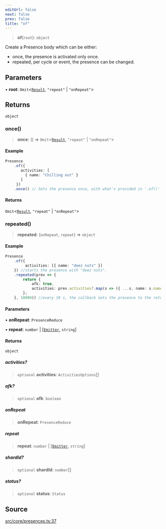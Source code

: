 ```yaml
---
editUrl: false
next: false
prev: false
title: "of"
---
```


> **of**(`root`): `object`

Create a Presence body which can be either: 
- once, the presence is activated only once.
- repeated, per cycle or event, the presence can be changed.

## Parameters

• **root**: `Omit`\<[`Result`](/v3/api/namespacespresenceinterfaces/result/), `"repeat"` \| `"onRepeat"`\>

## Returns

`object`

### once()

> **once**: () => `Omit`\<[`Result`](/v3/api/namespacespresenceinterfaces/result/), `"repeat"` \| `"onRepeat"`\>

#### Example

```ts
Presence
    .of({
       activities: [
         { name: "Chilling out" }
       ]
     })
    .once() // Sets the presence once, with what's provided in '.of()'
```

#### Returns

`Omit`\<[`Result`](/v3/api/namespacespresenceinterfaces/result/), `"repeat"` \| `"onRepeat"`\>

### repeated()

> **repeated**: (`onRepeat`, `repeat`) => `object`

#### Example

```ts
Presence
    .of({ 
         activities: [{ name: "deez nuts" }] 
    }) //starts the presence with "deez nuts".
    .repeated(prev => { 
        return {
            afk: true,
            activities: prev.activities?.map(s => ({ ...s, name: s.name+"s" }))
        };
    }, 10000)) //every 10 s, the callback sets the presence to the returned one.
```

#### Parameters

• **onRepeat**: `PresenceReduce`

• **repeat**: `number` \| [[`Emitter`](/v3/api/interfaces/emitter/), `string`]

#### Returns

`object`

##### activities?

> `optional` **activities**: `ActivitiesOptions`[]

##### afk?

> `optional` **afk**: `boolean`

##### onRepeat

> **onRepeat**: `PresenceReduce`

##### repeat

> **repeat**: `number` \| [[`Emitter`](/v3/api/interfaces/emitter/), `string`]

##### shardId?

> `optional` **shardId**: `number`[]

##### status?

> `optional` **status**: `Status`

## Source

[src/core/presences.ts:37](https://github.com/sern-handler/handler/blob/04c4625bfa2f746935f4a8cee62b77cdffd86684/src/core/presences.ts#L37)
